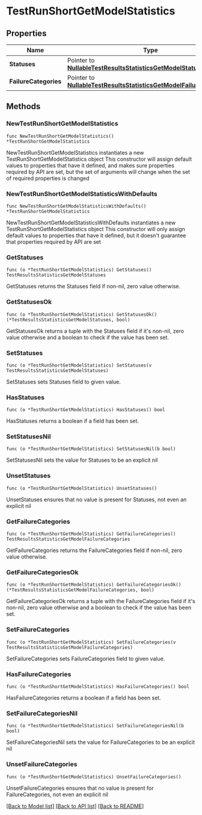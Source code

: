 # TestRunShortGetModelStatistics

## Properties

Name | Type | Description | Notes
------------ | ------------- | ------------- | -------------
**Statuses** | Pointer to [**NullableTestResultsStatisticsGetModelStatuses**](TestResultsStatisticsGetModelStatuses.md) |  | [optional] 
**FailureCategories** | Pointer to [**NullableTestResultsStatisticsGetModelFailureCategories**](TestResultsStatisticsGetModelFailureCategories.md) |  | [optional] 

## Methods

### NewTestRunShortGetModelStatistics

`func NewTestRunShortGetModelStatistics() *TestRunShortGetModelStatistics`

NewTestRunShortGetModelStatistics instantiates a new TestRunShortGetModelStatistics object
This constructor will assign default values to properties that have it defined,
and makes sure properties required by API are set, but the set of arguments
will change when the set of required properties is changed

### NewTestRunShortGetModelStatisticsWithDefaults

`func NewTestRunShortGetModelStatisticsWithDefaults() *TestRunShortGetModelStatistics`

NewTestRunShortGetModelStatisticsWithDefaults instantiates a new TestRunShortGetModelStatistics object
This constructor will only assign default values to properties that have it defined,
but it doesn't guarantee that properties required by API are set

### GetStatuses

`func (o *TestRunShortGetModelStatistics) GetStatuses() TestResultsStatisticsGetModelStatuses`

GetStatuses returns the Statuses field if non-nil, zero value otherwise.

### GetStatusesOk

`func (o *TestRunShortGetModelStatistics) GetStatusesOk() (*TestResultsStatisticsGetModelStatuses, bool)`

GetStatusesOk returns a tuple with the Statuses field if it's non-nil, zero value otherwise
and a boolean to check if the value has been set.

### SetStatuses

`func (o *TestRunShortGetModelStatistics) SetStatuses(v TestResultsStatisticsGetModelStatuses)`

SetStatuses sets Statuses field to given value.

### HasStatuses

`func (o *TestRunShortGetModelStatistics) HasStatuses() bool`

HasStatuses returns a boolean if a field has been set.

### SetStatusesNil

`func (o *TestRunShortGetModelStatistics) SetStatusesNil(b bool)`

 SetStatusesNil sets the value for Statuses to be an explicit nil

### UnsetStatuses
`func (o *TestRunShortGetModelStatistics) UnsetStatuses()`

UnsetStatuses ensures that no value is present for Statuses, not even an explicit nil
### GetFailureCategories

`func (o *TestRunShortGetModelStatistics) GetFailureCategories() TestResultsStatisticsGetModelFailureCategories`

GetFailureCategories returns the FailureCategories field if non-nil, zero value otherwise.

### GetFailureCategoriesOk

`func (o *TestRunShortGetModelStatistics) GetFailureCategoriesOk() (*TestResultsStatisticsGetModelFailureCategories, bool)`

GetFailureCategoriesOk returns a tuple with the FailureCategories field if it's non-nil, zero value otherwise
and a boolean to check if the value has been set.

### SetFailureCategories

`func (o *TestRunShortGetModelStatistics) SetFailureCategories(v TestResultsStatisticsGetModelFailureCategories)`

SetFailureCategories sets FailureCategories field to given value.

### HasFailureCategories

`func (o *TestRunShortGetModelStatistics) HasFailureCategories() bool`

HasFailureCategories returns a boolean if a field has been set.

### SetFailureCategoriesNil

`func (o *TestRunShortGetModelStatistics) SetFailureCategoriesNil(b bool)`

 SetFailureCategoriesNil sets the value for FailureCategories to be an explicit nil

### UnsetFailureCategories
`func (o *TestRunShortGetModelStatistics) UnsetFailureCategories()`

UnsetFailureCategories ensures that no value is present for FailureCategories, not even an explicit nil

[[Back to Model list]](../README.md#documentation-for-models) [[Back to API list]](../README.md#documentation-for-api-endpoints) [[Back to README]](../README.md)


